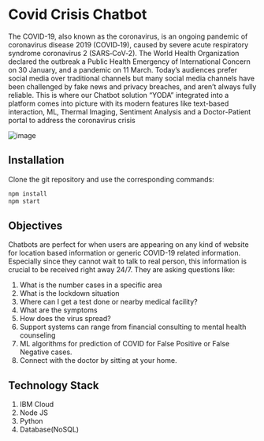 # Covid Crisis Chatbot
The COVID-19, also known as the coronavirus, is an ongoing pandemic of coronavirus disease 2019 (COVID‑19), caused by severe acute respiratory syndrome coronavirus 2 (SARS‑CoV‑2). The World Health Organization declared the outbreak a Public Health Emergency of International Concern on 30 January, and a pandemic on 11 March. Today’s audiences prefer social media over traditional channels but many social media channels have been challenged by fake news and privacy breaches, and aren’t always fully reliable. This is where our Chatbot solution “YODA” integrated into a platform comes into picture with its modern features like text-based interaction, ML, Thermal Imaging, Sentiment Analysis and a Doctor-Patient portal to address the coronavirus crisis

![image](https://user-images.githubusercontent.com/29679357/89035306-554e5080-d358-11ea-9f47-dbe6d15a209c.png)



## Installation

Clone the git repository and use the corresponding commands:

```bash
npm install
npm start
```

## Objectives

Chatbots are perfect for when users are appearing on any kind of website for location based information or generic COVID-19 related information. Especially since they cannot wait to talk to real person, this information is crucial to be received right away 24/7. They are asking questions like:
1.  What is the number cases in a specific area
2.  What is the lockdown situation
3.  Where can I get a test done or nearby medical facility?
4.  What are the symptoms
5.  How does the virus spread?
6.  Support systems can range from financial consulting to mental health counseling
7.	ML algorithms for prediction of COVID for False Positive or False Negative cases.
8.  Connect with the doctor by sitting at your home.



## Technology Stack
1.  IBM Cloud 
2.	Node JS
3.  Python
4.  Database(NoSQL)



